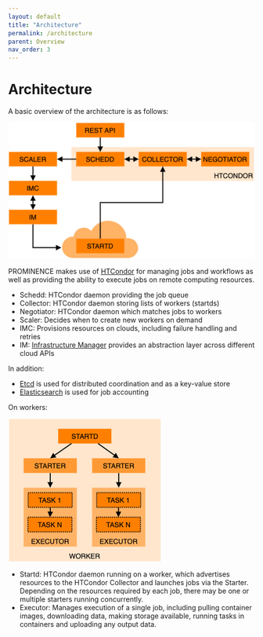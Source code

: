 ```yaml
---
layout: default
title: "Architecture"
permalink: /architecture
parent: Overview
nav_order: 3
---
```

# Architecture

A basic overview of the architecture is as follows:

![Architecture overview](architecture-overview.png)

PROMINENCE makes use of [HTCondor](https://htcondor.org/) for managing jobs and workflows as well as providing the ability to
execute jobs on remote computing resources.
* Schedd: HTCondor daemon providing the job queue
* Collector: HTCondor daemon storing lists of workers (startds)
* Negotiator: HTCondor daemon which matches jobs to workers
* Scaler: Decides when to create new workers on demand
* IMC: Provisions resources on clouds, including failure handling and retries
* IM: [Infrastructure Manager](https://www.grycap.upv.es/im/index.php) provides an abstraction layer across different cloud APIs

In addition:
* [Etcd](https://etcd.io/) is used for distributed coordination and as a key-value store
* [Elasticsearch](https://www.elastic.co/) is used for job accounting

On workers:

![Worker overview](worker.png)

* Startd: HTCondor daemon running on a worker, which advertises resources to the HTCondor Collector and launches jobs via the Starter. Depending on the resources required by each job, there may be one or multiple starters running concurrently.
* Executor: Manages execution of a single job, including pulling container images, downloading data, making storage available, running tasks in containers and uploading any output data.
